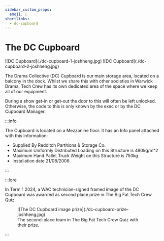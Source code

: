 ```yaml
---
sidebar_custom_props:
  emoji: 🚚
shortlinks:
  - dc-cupboard
---
```


# The DC Cupboard

<div class="img-gallery">
![DC Cupboard](./dc-cupboard-1-joshheng.jpg)
![DC Cupboard](./dc-cupboard-2-joshheng.jpg)
</div>

The Drama Collective (DC) Cupboard is our main storage area, located on a balcony in the dock. Whilst we share this with
other societies in Warwick Drama, Tech Crew has its own dedicated area of the space where we keep all of our equipment.

During a show get-in or get-out the door to this will often be left unlocked. Otherwise, the code to this is only known
by the exec or by the DC Cupboard Manager.

:::info

The Cupboard is located on a Mezzanine floor. It has an Info panel attached with this information:

- Supplied By Redditch Partitions & Storage Co.
- Maximum Uniformly Distributed Loading on this Structure is 480kg/m^2
- Maximum Hand Pallet Truck Weight on this Structure is 750kg
- Installation date 21/08/2006

:::

:::lore

In Term 1 2024, a WAC technician-signed framed image of the DC Cupboard was awarded as second place prize in The Big Fat
Tech Crew Quiz.

<figure>
![The DC Cupboard image prize](./dc-cupboard-prize-joshheng.jpg)
<figcaption>The second-place team in The Big Fat Tech Crew Quiz with their prize.</figcaption>
</figure>

:::
